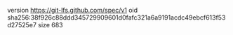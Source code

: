 version https://git-lfs.github.com/spec/v1
oid sha256:38f926c88ddd345729909601d0fafc321a6a9191acdc49ebcf613f53d27525e7
size 683
